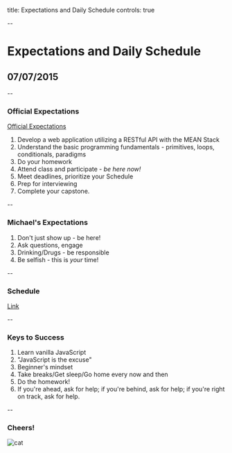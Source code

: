 title: Expectations and Daily Schedule
controls: true

--

# Expectations and Daily Schedule
## 07/07/2015

--

### Official Expectations

[Official Expectations](https://students.galvanize.com/courses/2)

1. Develop a web application utilizing a RESTful API with the MEAN Stack
1. Understand the basic programming fundamentals - primitives, loops, conditionals, paradigms
1. Do your homework
1. Attend class and participate - *be here now!*
1. Meet deadlines, prioritize your Schedule
1. Prep for interviewing
1. Complete your capstone.

--

### Michael's Expectations

1. Don't just show up - be here!
1. Ask questions, engage
1. Drinking/Drugs - be responsible
1. Be selfish - this is *your* time!

--

### Schedule

[Link](https://github.com/gSchool/g11-course-info/blob/master/week-overview.md)

--

### Keys to Success

1. Learn vanilla JavaScript
1. "JavaScript is the excuse"
1. Beginner's mindset
1. Take breaks/Get sleep/Go home every now and then
1. Do the homework!
1. If you're ahead, ask for help; if you're behind, ask for help; if you're right on track, ask for help.

--

### Cheers!

![cat](http://www.funnycatpix.com/_pics/Morning_Stretch120.jpg)
